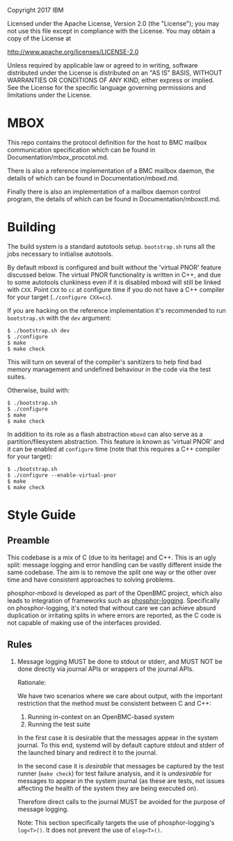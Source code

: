 Copyright 2017 IBM

Licensed under the Apache License, Version 2.0 (the "License");
you may not use this file except in compliance with the License.
You may obtain a copy of the License at

  http://www.apache.org/licenses/LICENSE-2.0

Unless required by applicable law or agreed to in writing, software
distributed under the License is distributed on an "AS IS" BASIS,
WITHOUT WARRANTIES OR CONDITIONS OF ANY KIND, either express or implied.
See the License for the specific language governing permissions and
limitations under the License.

MBOX
====

This repo contains the protocol definition for the host to BMC mailbox
communication specification which can be found in
Documentation/mbox_procotol.md.

There is also a reference implementation of a BMC mailbox daemon, the details
of which can be found in Documentation/mboxd.md.

Finally there is also an implementation of a mailbox daemon control program, the
details of which can be found in Documentation/mboxctl.md.

Building
========

The build system is a standard autotools setup. `bootstrap.sh` runs all the
jobs necessary to initialise autotools.

By default mboxd is configured and built _without_ the 'virtual PNOR' feature
discussed below. The virtual PNOR functionality is written in C++, and due to
some autotools clunkiness even if it is disabled mboxd will still be linked
with `CXX`. Point `CXX` to `cc` at configure time if you do not have a C++
compiler for your target (`./configure CXX=cc`).

If you are hacking on the reference implementation it's recommended to run
`bootstrap.sh` with the `dev` argument:

```
$ ./bootstrap.sh dev
$ ./configure
$ make
$ make check
```

This will turn on several of the compiler's sanitizers to help find bad memory
management and undefined behaviour in the code via the test suites.

Otherwise, build with:

```
$ ./bootstrap.sh
$ ./configure
$ make
$ make check
```

In addition to its role as a flash abstraction `mboxd` can also serve as a
partition/filesystem abstraction. This feature is known as 'virtual PNOR' and
it can be enabled at `configure` time (note that this requires a C++ compiler
for your target):

```
$ ./bootstrap.sh
$ ./configure --enable-virtual-pnor
$ make
$ make check
```

Style Guide
===========

Preamble
--------

This codebase is a mix of C (due to its heritage) and C++. This is an ugly
split: message logging and error handling can be vastly different inside the
same codebase. The aim is to remove the split one way or the other over time
and have consistent approaches to solving problems.

phosphor-mboxd is developed as part of the OpenBMC project, which also leads to
integration of frameworks such as
[phosphor-logging](https://github.com/openbmc/phosphor-logging). Specifically
on phosphor-logging, it's noted that without care we can achieve absurd
duplication or irritating splits in where errors are reported, as the C code is
not capable of making use of the interfaces provided.

Rules
-----

1. Message logging MUST be done to stdout or stderr, and MUST NOT be done
   directly via journal APIs or wrappers of the journal APIs.

   Rationale:

   We have two scenarios where we care about output, with the important
   restriction that the method must be consistent between C and C++:

   1. Running in-context on an OpenBMC-based system
   2. Running the test suite

   In the first case it is desirable that the messages appear in the system
   journal. To this end, systemd will by default capture stdout and stderr of
   the launched binary and redirect it to the journal.

   In the second case it is *desirable* that messages be captured by the test
   runner (`make check`) for test failure analysis, and it is *undesirable* for
   messages to appear in the system journal (as these are tests, not issues
   affecting the health of the system they are being executed on).

   Therefore direct calls to the journal MUST be avoided for the purpose of
   message logging.

   Note: This section specifically targets the use of phosphor-logging's
   `log<T>()`. It does not prevent the use of `elog<T>()`.
